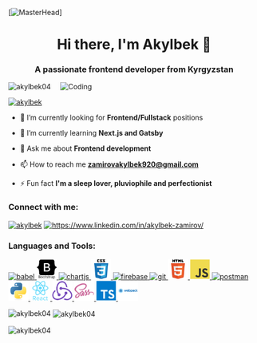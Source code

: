 [![MasterHead](https://lh5.googleusercontent.com/ODUp4CqAGXfeahmFXZR5rny3UMs-AT21SD_SnQJt59k4qCxfqQv_67Zhn7LgeP1pAWCwouMe84lRkph92zXucfZKnsRj8XQ2nlgiPXbh_gvY2fGlCjrnxffkLUPQeQo2vZ7iCclNOFkJw3p8Vc_xPvg)]
<h1 align="center">Hi there, I'm Akylbek  👋</h1>
<h3 align="center">A passionate frontend developer from Kyrgyzstan</h3>
<img  align="right" alt="Coding" width="400" src="https://cdn.dribbble.com/users/1162077/screenshots/3848914/media/320984a9ca58b3c73274c9259ecf6de8.gif">

<p align="left"> <img src="https://komarev.com/ghpvc/?username=akylbek04&label=Profile%20views&color=0e75b6&style=flat" alt="akylbek04" /> </p>

<p align="left"> <a href="https://twitter.com/akylbek" target="blank"><img src="https://img.shields.io/twitter/follow/akylbek?logo=twitter&style=for-the-badge" alt="akylbek" /></a> </p>

- 🔭 I’m currently looking for **Frontend/Fullstack** positions

- 🌱 I’m currently learning **Next.js and Gatsby**

- 💬 Ask me about **Frontend development**

- 📫 How to reach me **zamirovakylbek920@gmail.com**

- ⚡ Fun fact **I'm a sleep lover, pluviophile and perfectionist**

<h3 align="left">Connect with me:</h3>
<p align="left">
<a href="https://twitter.com/akylbek" target="blank"><img align="center" src="https://raw.githubusercontent.com/rahuldkjain/github-profile-readme-generator/master/src/images/icons/Social/twitter.svg" alt="akylbek" height="30" width="40" /></a>
<a href="https://www.linkedin.com/in/akylbek-zamirov/" target="blank"><img align="center" src="https://raw.githubusercontent.com/rahuldkjain/github-profile-readme-generator/master/src/images/icons/Social/linked-in-alt.svg" alt="https://www.linkedin.com/in/akylbek-zamirov/" height="30" width="40" /></a>
</p>

<h3 align="left">Languages and Tools:</h3>
<p align="left"> <a href="https://babeljs.io/" target="_blank" rel="noreferrer"> <img src="https://www.vectorlogo.zone/logos/babeljs/babeljs-icon.svg" alt="babel" width="40" height="40"/> </a> <a href="https://getbootstrap.com" target="_blank" rel="noreferrer"> <img src="https://raw.githubusercontent.com/devicons/devicon/master/icons/bootstrap/bootstrap-plain-wordmark.svg" alt="bootstrap" width="40" height="40"/> </a> <a href="https://www.chartjs.org" target="_blank" rel="noreferrer"> <img src="https://www.chartjs.org/media/logo-title.svg" alt="chartjs" width="40" height="40"/> </a> <a href="https://www.w3schools.com/css/" target="_blank" rel="noreferrer"> <img src="https://raw.githubusercontent.com/devicons/devicon/master/icons/css3/css3-original-wordmark.svg" alt="css3" width="40" height="40"/> </a> <a href="https://firebase.google.com/" target="_blank" rel="noreferrer"> <img src="https://www.vectorlogo.zone/logos/firebase/firebase-icon.svg" alt="firebase" width="40" height="40"/> </a> <a href="https://git-scm.com/" target="_blank" rel="noreferrer"> <img src="https://www.vectorlogo.zone/logos/git-scm/git-scm-icon.svg" alt="git" width="40" height="40"/> </a> <a href="https://www.w3.org/html/" target="_blank" rel="noreferrer"> <img src="https://raw.githubusercontent.com/devicons/devicon/master/icons/html5/html5-original-wordmark.svg" alt="html5" width="40" height="40"/> </a> <a href="https://developer.mozilla.org/en-US/docs/Web/JavaScript" target="_blank" rel="noreferrer"> <img src="https://raw.githubusercontent.com/devicons/devicon/master/icons/javascript/javascript-original.svg" alt="javascript" width="40" height="40"/> </a> <a href="https://postman.com" target="_blank" rel="noreferrer"> <img src="https://www.vectorlogo.zone/logos/getpostman/getpostman-icon.svg" alt="postman" width="40" height="40"/> </a> <a href="https://www.python.org" target="_blank" rel="noreferrer"> <img src="https://raw.githubusercontent.com/devicons/devicon/master/icons/python/python-original.svg" alt="python" width="40" height="40"/> </a> <a href="https://reactjs.org/" target="_blank" rel="noreferrer"> <img src="https://raw.githubusercontent.com/devicons/devicon/master/icons/react/react-original-wordmark.svg" alt="react" width="40" height="40"/> </a> <a href="https://redux.js.org" target="_blank" rel="noreferrer"> <img src="https://raw.githubusercontent.com/devicons/devicon/master/icons/redux/redux-original.svg" alt="redux" width="40" height="40"/> </a> <a href="https://sass-lang.com" target="_blank" rel="noreferrer"> <img src="https://raw.githubusercontent.com/devicons/devicon/master/icons/sass/sass-original.svg" alt="sass" width="40" height="40"/> </a> <a href="https://www.typescriptlang.org/" target="_blank" rel="noreferrer"> <img src="https://raw.githubusercontent.com/devicons/devicon/master/icons/typescript/typescript-original.svg" alt="typescript" width="40" height="40"/> </a> <a href="https://webpack.js.org" target="_blank" rel="noreferrer"> <img src="https://raw.githubusercontent.com/devicons/devicon/d00d0969292a6569d45b06d3f350f463a0107b0d/icons/webpack/webpack-original-wordmark.svg" alt="webpack" width="40" height="40"/> </a> </p>

<p><img align="left" src="https://github-readme-stats.vercel.app/api/top-langs?username=akylbek04&show_icons=true&locale=en&layout=compact" alt="akylbek04" /></p>

<p>&nbsp;<img align="center" src="https://github-readme-stats.vercel.app/api?username=akylbek04&show_icons=true&locale=en" alt="akylbek04" /></p>

<p><img align="center" src="https://github-readme-streak-stats.herokuapp.com/?user=akylbek04&" alt="akylbek04" /></p>
